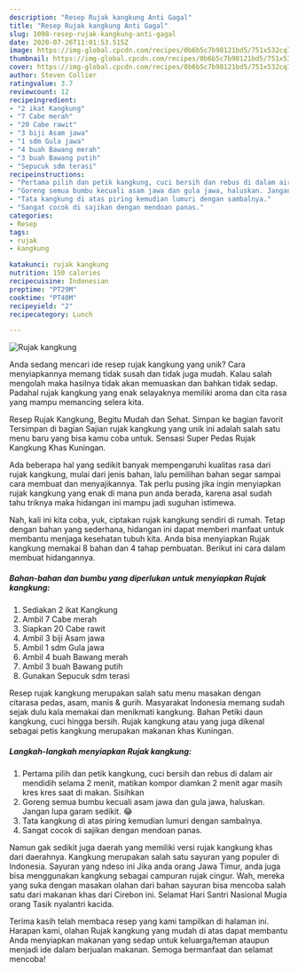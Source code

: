 ```yaml
---
description: "Resep Rujak kangkung Anti Gagal"
title: "Resep Rujak kangkung Anti Gagal"
slug: 1098-resep-rujak-kangkung-anti-gagal
date: 2020-07-26T11:01:53.515Z
image: https://img-global.cpcdn.com/recipes/0b6b5c7b98121bd5/751x532cq70/rujak-kangkung-foto-resep-utama.jpg
thumbnail: https://img-global.cpcdn.com/recipes/0b6b5c7b98121bd5/751x532cq70/rujak-kangkung-foto-resep-utama.jpg
cover: https://img-global.cpcdn.com/recipes/0b6b5c7b98121bd5/751x532cq70/rujak-kangkung-foto-resep-utama.jpg
author: Steven Collier
ratingvalue: 3.7
reviewcount: 12
recipeingredient:
- "2 ikat Kangkung"
- "7 Cabe merah"
- "20 Cabe rawit"
- "3 biji Asam jawa"
- "1 sdm Gula jawa"
- "4 buah Bawang merah"
- "3 buah Bawang putih"
- "Sepucuk sdm terasi"
recipeinstructions:
- "Pertama pilih dan petik kangkung, cuci bersih dan rebus di dalam air mendidih selama 2 menit, matikan kompor diamkan 2 menit agar masih kres kres saat di makan. Sisihkan"
- "Goreng semua bumbu kecuali asam jawa dan gula jawa, haluskan. Jangan lupa garam sedikit. 😂"
- "Tata kangkung di atas piring kemudian lumuri dengan sambalnya."
- "Sangat cocok di sajikan dengan mendoan panas."
categories:
- Resep
tags:
- rujak
- kangkung

katakunci: rujak kangkung 
nutrition: 150 calories
recipecuisine: Indonesian
preptime: "PT29M"
cooktime: "PT40M"
recipeyield: "2"
recipecategory: Lunch

---
```



![Rujak kangkung](https://img-global.cpcdn.com/recipes/0b6b5c7b98121bd5/751x532cq70/rujak-kangkung-foto-resep-utama.jpg)

Anda sedang mencari ide resep rujak kangkung yang unik? Cara menyiapkannya memang tidak susah dan tidak juga mudah. Kalau salah mengolah maka hasilnya tidak akan memuaskan dan bahkan tidak sedap. Padahal rujak kangkung yang enak selayaknya memiliki aroma dan cita rasa yang mampu memancing selera kita.

Resep Rujak Kangkung, Begitu Mudah dan Sehat. Simpan ke bagian favorit Tersimpan di bagian Sajian rujak kangkung yang unik ini adalah salah satu menu baru yang bisa kamu coba untuk. Sensasi Super Pedas Rujak Kangkung Khas Kuningan.

Ada beberapa hal yang sedikit banyak mempengaruhi kualitas rasa dari rujak kangkung, mulai dari jenis bahan, lalu pemilihan bahan segar sampai cara membuat dan menyajikannya. Tak perlu pusing jika ingin menyiapkan rujak kangkung yang enak di mana pun anda berada, karena asal sudah tahu triknya maka hidangan ini mampu jadi suguhan istimewa.


Nah, kali ini kita coba, yuk, ciptakan rujak kangkung sendiri di rumah. Tetap dengan bahan yang sederhana, hidangan ini dapat memberi manfaat untuk membantu menjaga kesehatan tubuh kita. Anda bisa menyiapkan Rujak kangkung memakai 8 bahan dan 4 tahap pembuatan. Berikut ini cara dalam membuat hidangannya.

<!--inarticleads1-->

##### Bahan-bahan dan bumbu yang diperlukan untuk menyiapkan Rujak kangkung:

1. Sediakan 2 ikat Kangkung
1. Ambil 7 Cabe merah
1. Siapkan 20 Cabe rawit
1. Ambil 3 biji Asam jawa
1. Ambil 1 sdm Gula jawa
1. Ambil 4 buah Bawang merah
1. Ambil 3 buah Bawang putih
1. Gunakan Sepucuk sdm terasi


Resep rujak kangkung merupakan salah satu menu masakan dengan citarasa pedas, asam, manis &amp; gurih. Masyarakat Indonesia memang sudah sejak dulu kala memakai dan menikmati kangkung. Bahan Petiki daun kangkung, cuci hingga bersih. Rujak kangkung atau yang juga dikenal sebagai petis kangkung merupakan makanan khas Kuningan. 

<!--inarticleads2-->

##### Langkah-langkah menyiapkan Rujak kangkung:

1. Pertama pilih dan petik kangkung, cuci bersih dan rebus di dalam air mendidih selama 2 menit, matikan kompor diamkan 2 menit agar masih kres kres saat di makan. Sisihkan
1. Goreng semua bumbu kecuali asam jawa dan gula jawa, haluskan. Jangan lupa garam sedikit. 😂
1. Tata kangkung di atas piring kemudian lumuri dengan sambalnya.
1. Sangat cocok di sajikan dengan mendoan panas.


Namun gak sedikit juga daerah yang memiliki versi rujak kangkung khas dari daerahnya. Kangkung merupakan salah satu sayuran yang populer di Indonesia. Sayuran yang ndeso ini Jika anda orang Jawa Timur, anda juga bisa menggunakan kangkung sebagai campuran rujak cingur. Wah, mereka yang suka dengan masakan olahan dari bahan sayuran bisa mencoba salah satu dari makanan khas dari Cirebon ini. Selamat Hari Santri Nasional Mugia orang Tasik nyalantri kacida. 

Terima kasih telah membaca resep yang kami tampilkan di halaman ini. Harapan kami, olahan Rujak kangkung yang mudah di atas dapat membantu Anda menyiapkan makanan yang sedap untuk keluarga/teman ataupun menjadi ide dalam berjualan makanan. Semoga bermanfaat dan selamat mencoba!

